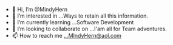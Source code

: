 - 👋 Hi, I’m @MindyHern
- 👀 I’m interested in ...Ways to retain all this information.
- 🌱 I’m currently learning ...Software Development
- 💞️ I’m looking to collaborate on ...I'am all for Team adventures.
- 📫 How to reach me ...MIndyHern@aol.com

<!---
MindyHern/MindyHern is a ✨ special ✨ repository because its `README.md` (this file) appears on your GitHub profile.
You can click the Preview link to take a look at your changes.
--->
